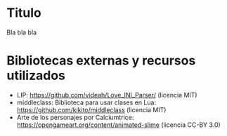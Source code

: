 # Titulo

Bla bla bla


# Bibliotecas externas y recursos utilizados

- LIP: https://github.com/videah/Love_INI_Parser/ (licencia MIT)
- middleclass: Biblioteca para usar clases en Lua: https://github.com/kikito/middleclass (licencia MIT)
- Arte de los personajes por Calciumtrice: https://opengameart.org/content/animated-slime (licencia CC-BY 3.0)
